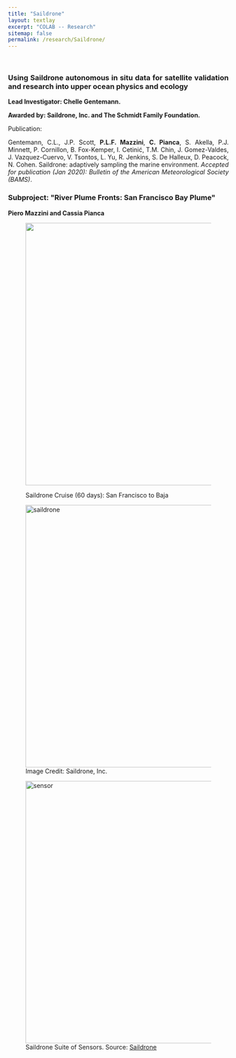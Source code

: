 ```yaml
---
title: "Saildrone"
layout: textlay
excerpt: "COLAB -- Research"
sitemap: false
permalink: /research/Saildrone/
---
```


<br>

<div style="text-align:justify" markdown="1">

### <b> Using Saildrone autonomous in situ data for satellite validation and research into upper ocean physics and ecology </b>

<p> <b> Lead Investigator: Chelle Gentemann. </b> </p>

<p> <b> Awarded by: Saildrone, Inc. and The Schmidt Family Foundation. </b> </p>

Publication:

Gentemann, C.L., J.P. Scott, <b>P.L.F. Mazzini</b>, <b>C. Pianca</b>, S. Akella, P.J. Minnett, P. Cornillon, B. Fox-Kemper, I. Cetinić, T.M. Chin, J. Gomez-Valdes, J. Vazquez-Cuervo, V. Tsontos, L. Yu, R. Jenkins, S. De Halleux, D. Peacock, N. Cohen. Saildrone: adaptively sampling the marine environment. <i>Accepted for publication (Jan 2020):</i> <i>Bulletin of the American Meteorological Society (BAMS)</i>.

### <b> Subproject: "River Plume Fronts: San Francisco Bay Plume" </b>

**Piero Mazzini and Cassia Pianca**

</div>

<div class="container-fluid">

<figure>
<img src="{{ site.url }}{{ site.baseurl }}/images/researchpic/study_area_trajectory.jpg" width="600px" class="img-responsive">
<figcaption class="figure-caption; center-block">
<p> Saildrone Cruise (60 days): San Francisco to Baja </p>
</figcaption>
</figure>
</div>


<div class="container-fluid">
<div class="row">

<div class="col-sm-12">
<figure>
<img src="{{ site.url }}{{ site.baseurl }}/images/researchpic/saildrone_SF.png" class="img-responsive" width="600px" height="auto" alt="saildrone"/>
<figcaption> Image Credit: Saildrone, Inc.
</figcaption>
</figure>
</div>

<div class="col-sm-12">
<figure>
<img src="{{ site.url }}{{ site.baseurl }}/images/researchpic/saildrone_sensor_suite.png" class="img-responsive" width="600px" height="auto" alt="sensor" />
<figcaption> Saildrone Suite of Sensors. Source: <a href='http://saildrone.com/'>Saildrone</a>
</figcaption>
</figure>
</div>

</div>
</div>

